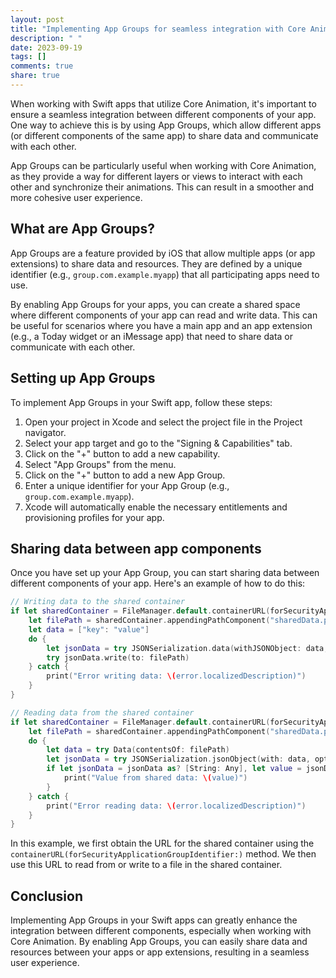 ```yaml
---
layout: post
title: "Implementing App Groups for seamless integration with Core Animation in Swift apps"
description: " "
date: 2023-09-19
tags: []
comments: true
share: true
---
```


When working with Swift apps that utilize Core Animation, it's important to ensure a seamless integration between different components of your app. One way to achieve this is by using App Groups, which allow different apps (or different components of the same app) to share data and communicate with each other.

App Groups can be particularly useful when working with Core Animation, as they provide a way for different layers or views to interact with each other and synchronize their animations. This can result in a smoother and more cohesive user experience.

## What are App Groups?

App Groups are a feature provided by iOS that allow multiple apps (or app extensions) to share data and resources. They are defined by a unique identifier (e.g., `group.com.example.myapp`) that all participating apps need to use.

By enabling App Groups for your apps, you can create a shared space where different components of your app can read and write data. This can be useful for scenarios where you have a main app and an app extension (e.g., a Today widget or an iMessage app) that need to share data or communicate with each other.

## Setting up App Groups

To implement App Groups in your Swift app, follow these steps:

1. Open your project in Xcode and select the project file in the Project navigator.
2. Select your app target and go to the "Signing & Capabilities" tab.
3. Click on the "+" button to add a new capability.
4. Select "App Groups" from the menu.
5. Click on the "+" button to add a new App Group.
6. Enter a unique identifier for your App Group (e.g., `group.com.example.myapp`).
7. Xcode will automatically enable the necessary entitlements and provisioning profiles for your app.

## Sharing data between app components

Once you have set up your App Group, you can start sharing data between different components of your app. Here's an example of how to do this:

```swift
// Writing data to the shared container
if let sharedContainer = FileManager.default.containerURL(forSecurityApplicationGroupIdentifier: "group.com.example.myapp") {
    let filePath = sharedContainer.appendingPathComponent("sharedData.plist")
    let data = ["key": "value"]
    do {
        let jsonData = try JSONSerialization.data(withJSONObject: data, options: [])
        try jsonData.write(to: filePath)
    } catch {
        print("Error writing data: \(error.localizedDescription)")
    }
}

// Reading data from the shared container
if let sharedContainer = FileManager.default.containerURL(forSecurityApplicationGroupIdentifier: "group.com.example.myapp") {
    let filePath = sharedContainer.appendingPathComponent("sharedData.plist")
    do {
        let data = try Data(contentsOf: filePath)
        let jsonData = try JSONSerialization.jsonObject(with: data, options: [])
        if let jsonData = jsonData as? [String: Any], let value = jsonData["key"] as? String {
            print("Value from shared data: \(value)")
        }
    } catch {
        print("Error reading data: \(error.localizedDescription)")
    }
}
```

In this example, we first obtain the URL for the shared container using the `containerURL(forSecurityApplicationGroupIdentifier:)` method. We then use this URL to read from or write to a file in the shared container. 

## Conclusion

Implementing App Groups in your Swift apps can greatly enhance the integration between different components, especially when working with Core Animation. By enabling App Groups, you can easily share data and resources between your apps or app extensions, resulting in a seamless user experience.